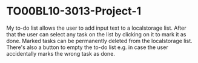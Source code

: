 # TO00BL10-3013-Project-1

My to-do list allows the user to add input text to a localstorage list. After that the user can select any task on the list by clicking on it to mark it as done. Marked tasks can be permanently deleted from the localstorage list. There's also a button to empty the to-do list e.g. in case the user accidentally marks the wrong task as done. 